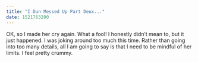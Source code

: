 ```yaml
---
title: "I Dun Messed Up Part Deux..."
date: 1521763200
---
```

OK, so I made her cry again. What a fool! I honestly didn’t mean to, but it just happened. I was joking around too much this time. Rather than going into too many details, all I am going to say is that I need to be mindful of her limits. I feel pretty crummy.